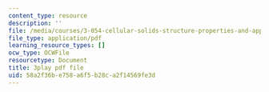 ```yaml
---
content_type: resource
description: ''
file: /media/courses/3-054-cellular-solids-structure-properties-and-applications-spring-2015/58a2f36be758a6f5b28ca2f14569fe3d_5NUS6bcUXmY.pdf
file_type: application/pdf
learning_resource_types: []
ocw_type: OCWFile
resourcetype: Document
title: 3play pdf file
uid: 58a2f36b-e758-a6f5-b28c-a2f14569fe3d
---
```

